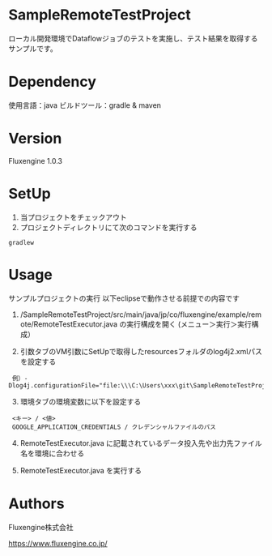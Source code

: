 # SampleRemoteTestProject
ローカル開発環境でDataflowジョブのテストを実施し、テスト結果を取得するサンプルです。

# Dependency
使用言語：java
ビルドツール：gradle & maven

# Version
Fluxengine 1.0.3

# SetUp

1. 当プロジェクトをチェックアウト
2. プロジェクトディレクトリにて次のコマンドを実行する
```
gradlew
```

# Usage
サンプルプロジェクトの実行
  以下eclipseで動作させる前提での内容です

  1. /SampleRemoteTestProject/src/main/java/jp/co/fluxengine/example/remote/RemoteTestExecutor.java の実行構成を開く (メニュー＞実行＞実行構成）

  2. 引数タブのVM引数にSetUpで取得したresourcesフォルダのlog4j2.xmlパスを設定する
   ```
    例）-Dlog4j.configurationFile="file:\\\C:\Users\xxx\git\SampleRemoteTestProject\conf\log4j2.xml"
   ```
  3. 環境タブの環境変数に以下を設定する
   ```
    <キー> / <値>
    GOOGLE_APPLICATION_CREDENTIALS / クレデンシャルファイルのパス
   ```
  4. RemoteTestExecutor.java に記載されているデータ投入先や出力先ファイル名を環境に合わせる

  5. RemoteTestExecutor.java を実行する

# Authors
Fluxengine株式会社

https://www.fluxengine.co.jp/
